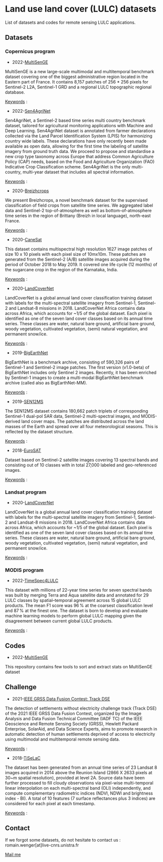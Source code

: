 # Land use land cover (LULC) datasets 

List of datasets and codes for remote sensing LULC applications.

## Datasets

### Copernicus program

- 2022-[MultiSenGE](https://zenodo.org/record/6375466) 

MultiSenGE is a new large-scale multimodal and multitemporal benchmark dataset covering one of the biggest administrative region located in the Eastern part of France. It contains 8,157 patches of 256 * 256 pixels for Sentinel-2 L2A, Sentinel-1 GRD and a regional LULC topographic regional database.

<ins>Keywords</ins> :

- 2022-[Sen4AgriNet](https://www.sen4agrinet.space.noa.gr/) 

Sen4AgriNet, a Sentinel-2 based time series multi country benchmark dataset, tailored for agricultural monitoring applications with Machine and Deep Learning. Sen4AgriNet dataset is annotated from farmer declarations collected via the Land Parcel Identification System (LPIS) for harmonizing country wide labels. These declarations have only recently been made available as open data, allowing for the first time the labeling of satellite imagery from ground truth data. We proceed to propose and standardise a new crop type taxonomy across Europe that address Common Agriculture Policy (CAP) needs, based on the Food and Agriculture Organization (FAO) Indicative Crop Classification scheme. Sen4AgriNet is the only multi-country, multi-year dataset that includes all spectral information.

<ins>Keywords</ins> :

- 2020-[Breizhcrops](https://breizhcrops.org/)

We present Breizhcrops, a novel benchmark dataset for the supervised classification of field crops from satellite time series. We aggregated label data and Sentinel-2 top-of-atmosphere as well as bottom-of-atmosphere time series in the region of Brittany (Breizh in local language), north-east France.

<ins>Keywords</ins> :

- 2020-[CaneSat](https://ieee-dataport.org/documents/canesat)

This dataset contains multispectral high resolution 1627 image patches of size 10 x 10 pixels with each pixel size of 10mx10m. These patches are generated from the Sentinel-2 (A/B) satellite images acquired during the period of October 2018 to May 2019. It covered one life cycle (12 months) of the sugarcane crop in the region of the Karnataka, India.

<ins>Keywords</ins> :

- 2020-[LandCoverNet](https://mlhub.earth/data/landcovernet_af_v1)

LandCoverNet is a global annual land cover classification training dataset with labels for the multi-spectral satellite imagery from Sentinel-1, Sentinel-2 and Landsat-8 missions in 2018. LandCoverNet Africa contains data across Africa, which accounts for ~1/5 of the global dataset. Each pixel is identified as one of the seven land cover classes based on its annual time series. These classes are water, natural bare ground, artificial bare ground, woody vegetation, cultivated vegetation, (semi) natural vegetation, and permanent snow/ice.

<ins>Keywords</ins> :


- 2019-[BigEarthNet](https://bigearth.net/)

BigEarthNet is a benchmark archive, consisting of 590,326 pairs of Sentinel-1 and Sentinel-2 image patches. The first version (v1.0-beta) of BigEarthNet includes only Sentinel 2 images. Recently, it has been enriched by Sentinel-1 images to create a multi-modal BigEarthNet benchmark archive (called also as BigEarthNet-MM).

<ins>Keywords</ins> :

- 2019-[SEN12MS](https://www.isprs-ann-photogramm-remote-sens-spatial-inf-sci.net/IV-2-W7/153/2019/)

The SEN12MS dataset contains 180,662 patch triplets of corresponding Sentinel-1 dual-pol SAR data, Sentinel-2 multi-spectral images, and MODIS-derived land cover maps. The patches are distributed across the land masses of the Earth and spread over all four meteorological seasons. This is reflected by the dataset structure.

<ins>Keywords</ins> :

- 2018-[EuroSAT](https://github.com/phelber/EuroSAT)

Dataset based on Sentinel-2 satellite images covering 13 spectral bands and consisting out of 10 classes with in total 27,000 labeled and geo-referenced images.

<ins>Keywords</ins> :

### Landsat program

- 2020-[LandCoverNet](https://mlhub.earth/data/landcovernet_af_v1)

LandCoverNet is a global annual land cover classification training dataset with labels for the multi-spectral satellite imagery from Sentinel-1, Sentinel-2 and Landsat-8 missions in 2018. LandCoverNet Africa contains data across Africa, which accounts for ~1/5 of the global dataset. Each pixel is identified as one of the seven land cover classes based on its annual time series. These classes are water, natural bare ground, artificial bare ground, woody vegetation, cultivated vegetation, (semi) natural vegetation, and permanent snow/ice.

<ins>Keywords</ins> : 

### MODIS program

- 2022-[TimeSpec4LULC](https://essd.copernicus.org/articles/14/1377/2022/essd-14-1377-2022-discussion.html)

This dataset with millions of 22-year time series for seven spectral bands was built by merging Terra and Aqua satellite data and annotated for 29 LULC classes by spatial–temporal agreement across 15 global LULC products. The mean F1 score was 96 % at the coarsest classification level and 87 % at the finest one. The dataset is born to develop and evaluate machine learning models to perform global LULC mapping given the disagreement between current global LULC products.

<ins>Keywords</ins> :

## Codes

- 2022-[MultiSenGE](https://github.com/r-wenger/MultiSenGE-Tools)

This repository contains few tools to sort and extract stats on MultiSenGE dataset

## Challenge

- 2021-[IEEE GRSS Data Fusion Contest: Track DSE](https://www.grss-ieee.org/community/technical-committees/2021-ieee-grss-data-fusion-contest-track-dse/)

The detection of settlements without electricity challenge track (Track DSE) of the 2021 IEEE GRSS Data Fusion Contest, organized by the Image Analysis and Data Fusion Technical Committee (IADF TC) of the IEEE Geoscience and Remote Sensing Society (GRSS), Hewlett Packard Enterprise, SolarAid, and Data Science Experts, aims to promote research in automatic detection of human settlements deprived of access to electricity using multimodal and multitemporal remote sensing data.

<ins>Keywords</ins> :

- 2018-[TiSeLaC](https://sites.google.com/site/dinoienco/tiselac-time-series-land-cover-classification-challenge?authuser=0)

The dataset has been generated from an annual time series of 23 Landsat 8 images acquired in 2014 above the Reunion Island (2866 X 2633 pixels at 30~m spatial resolution), provided at level 2A. Source data have been further processed to fill cloudy observations via pixel-wise multi-temporal linear interpolation on each multi-spectral band (OLI) independently, and compute complementary radiometric indices (NDVI, NDWI and brightness index - BI). A total of 10 features (7 surface reflectances plus 3 indices) are considered for each pixel at each timestamp. 

<ins>Keywords</ins> :

## Contact

If we forgot some datasets, do not hesitate to contact us : romain.wenger[at]live-cnrs.unistra.fr

[Mail me](mailto:romain.wenger@live-cnrs.unistra.fr?subject=[GitHub]%20LULC%20datasets)
